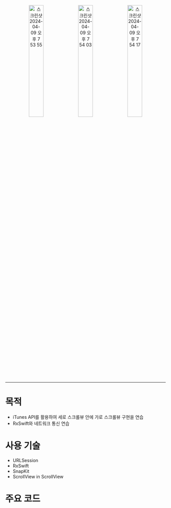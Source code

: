 <p align="center">
<img width="30%" alt="스크린샷 2024-04-09 오후 7 53 55" src="https://github.com/Greeddk/AppStorePractice/assets/116425551/90d6565d-6e91-4555-b3db-d0f9ccde393b">
<img width="30%" alt="스크린샷 2024-04-09 오후 7 54 03" src="https://github.com/Greeddk/AppStorePractice/assets/116425551/8ba4ce02-1e11-441d-8c76-9915b1606ede">
<img width="30%" alt="스크린샷 2024-04-09 오후 7 54 17" src="https://github.com/Greeddk/AppStorePractice/assets/116425551/42b3e306-c708-4910-b434-d784855439f1">
</p>

------------

# 목적
- iTunes API를 활용하여 세로 스크롤뷰 안에 가로 스크롤뷰 구현을 연습
- RxSwift와 네트워크 통신 연습

# 사용 기술
- URLSession
- RxSwift
- SnapKit
- ScrollView in ScrollView

# 주요 코드

